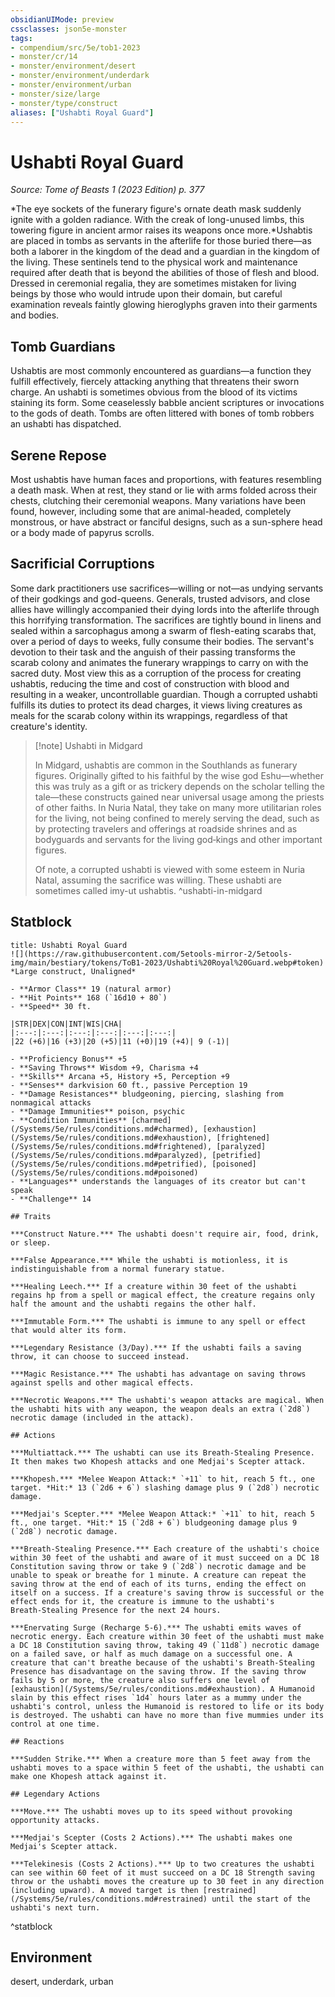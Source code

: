 ```yaml
---
obsidianUIMode: preview
cssclasses: json5e-monster
tags:
- compendium/src/5e/tob1-2023
- monster/cr/14
- monster/environment/desert
- monster/environment/underdark
- monster/environment/urban
- monster/size/large
- monster/type/construct
aliases: ["Ushabti Royal Guard"]
---
```

# Ushabti Royal Guard
*Source: Tome of Beasts 1 (2023 Edition) p. 377*  

*The eye sockets of the funerary figure's ornate death mask suddenly ignite with a golden radiance. With the creak of long-unused limbs, this towering figure in ancient armor raises its weapons once more.*Ushabtis are placed in tombs as servants in the afterlife for those buried there—as both a laborer in the kingdom of the dead and a guardian in the kingdom of the living. These sentinels tend to the physical work and maintenance required after death that is beyond the abilities of those of flesh and blood. Dressed in ceremonial regalia, they are sometimes mistaken for living beings by those who would intrude upon their domain, but careful examination reveals faintly glowing hieroglyphs graven into their garments and bodies.

## Tomb Guardians

Ushabtis are most commonly encountered as guardians—a function they fulfill effectively, fiercely attacking anything that threatens their sworn charge. An ushabti is sometimes obvious from the blood of its victims staining its form. Some ceaselessly babble ancient scriptures or invocations to the gods of death. Tombs are often littered with bones of tomb robbers an ushabti has dispatched.

## Serene Repose

Most ushabtis have human faces and proportions, with features resembling a death mask. When at rest, they stand or lie with arms folded across their chests, clutching their ceremonial weapons. Many variations have been found, however, including some that are animal-headed, completely monstrous, or have abstract or fanciful designs, such as a sun-sphere head or a body made of papyrus scrolls.

## Sacrificial Corruptions

Some dark practitioners use sacrifices—willing or not—as undying servants of their godkings and god-queens. Generals, trusted advisors, and close allies have willingly accompanied their dying lords into the afterlife through this horrifying transformation. The sacrifices are tightly bound in linens and sealed within a sarcophagus among a swarm of flesh-eating scarabs that, over a period of days to weeks, fully consume their bodies. The servant's devotion to their task and the anguish of their passing transforms the scarab colony and animates the funerary wrappings to carry on with the sacred duty. Most view this as a corruption of the process for creating ushabtis, reducing the time and cost of construction with blood and resulting in a weaker, uncontrollable guardian. Though a corrupted ushabti fulfills its duties to protect its dead charges, it views living creatures as meals for the scarab colony within its wrappings, regardless of that creature's identity.

> [!note] Ushabti in Midgard
> 
> In Midgard, ushabtis are common in the Southlands as funerary figures. Originally gifted to his faithful by the wise god Eshu—whether this was truly as a gift or as trickery depends on the scholar telling the tale—these constructs gained near universal usage among the priests of other faiths. In Nuria Natal, they take on many more utilitarian roles for the living, not being confined to merely serving the dead, such as by protecting travelers and offerings at roadside shrines and as bodyguards and servants for the living god‑kings and other important figures.
> 
> Of note, a corrupted ushabti is viewed with some esteem in Nuria Natal, assuming the sacrifice was willing. These ushabti are sometimes called imy-ut ushabtis.
^ushabti-in-midgard

## Statblock

```ad-statblock
title: Ushabti Royal Guard
![](https://raw.githubusercontent.com/5etools-mirror-2/5etools-img/main/bestiary/tokens/ToB1-2023/Ushabti%20Royal%20Guard.webp#token)
*Large construct, Unaligned*

- **Armor Class** 19 (natural armor)
- **Hit Points** 168 (`16d10 + 80`)
- **Speed** 30 ft.

|STR|DEX|CON|INT|WIS|CHA|
|:---:|:---:|:---:|:---:|:---:|:---:|
|22 (+6)|16 (+3)|20 (+5)|11 (+0)|19 (+4)| 9 (-1)|

- **Proficiency Bonus** +5
- **Saving Throws** Wisdom +9, Charisma +4
- **Skills** Arcana +5, History +5, Perception +9
- **Senses** darkvision 60 ft., passive Perception 19
- **Damage Resistances** bludgeoning, piercing, slashing from nonmagical attacks
- **Damage Immunities** poison, psychic
- **Condition Immunities** [charmed](/Systems/5e/rules/conditions.md#charmed), [exhaustion](/Systems/5e/rules/conditions.md#exhaustion), [frightened](/Systems/5e/rules/conditions.md#frightened), [paralyzed](/Systems/5e/rules/conditions.md#paralyzed), [petrified](/Systems/5e/rules/conditions.md#petrified), [poisoned](/Systems/5e/rules/conditions.md#poisoned)
- **Languages** understands the languages of its creator but can't speak
- **Challenge** 14

## Traits

***Construct Nature.*** The ushabti doesn't require air, food, drink, or sleep.

***False Appearance.*** While the ushabti is motionless, it is indistinguishable from a normal funerary statue.

***Healing Leech.*** If a creature within 30 feet of the ushabti regains hp from a spell or magical effect, the creature regains only half the amount and the ushabti regains the other half.

***Immutable Form.*** The ushabti is immune to any spell or effect that would alter its form.

***Legendary Resistance (3/Day).*** If the ushabti fails a saving throw, it can choose to succeed instead.

***Magic Resistance.*** The ushabti has advantage on saving throws against spells and other magical effects.

***Necrotic Weapons.*** The ushabti's weapon attacks are magical. When the ushabti hits with any weapon, the weapon deals an extra (`2d8`) necrotic damage (included in the attack).

## Actions

***Multiattack.*** The ushabti can use its Breath-Stealing Presence. It then makes two Khopesh attacks and one Medjai's Scepter attack.

***Khopesh.*** *Melee Weapon Attack:* `+11` to hit, reach 5 ft., one target. *Hit:* 13 (`2d6 + 6`) slashing damage plus 9 (`2d8`) necrotic damage.

***Medjai's Scepter.*** *Melee Weapon Attack:* `+11` to hit, reach 5 ft., one target. *Hit:* 15 (`2d8 + 6`) bludgeoning damage plus 9 (`2d8`) necrotic damage.

***Breath-Stealing Presence.*** Each creature of the ushabti's choice within 30 feet of the ushabti and aware of it must succeed on a DC 18 Constitution saving throw or take 9 (`2d8`) necrotic damage and be unable to speak or breathe for 1 minute. A creature can repeat the saving throw at the end of each of its turns, ending the effect on itself on a success. If a creature's saving throw is successful or the effect ends for it, the creature is immune to the ushabti's Breath‑Stealing Presence for the next 24 hours.

***Enervating Surge (Recharge 5-6).*** The ushabti emits waves of necrotic energy. Each creature within 30 feet of the ushabti must make a DC 18 Constitution saving throw, taking 49 (`11d8`) necrotic damage on a failed save, or half as much damage on a successful one. A creature that can't breathe because of the ushabti's Breath‑Stealing Presence has disadvantage on the saving throw. If the saving throw fails by 5 or more, the creature also suffers one level of [exhaustion](/Systems/5e/rules/conditions.md#exhaustion). A Humanoid slain by this effect rises `1d4` hours later as a mummy under the ushabti's control, unless the Humanoid is restored to life or its body is destroyed. The ushabti can have no more than five mummies under its control at one time.

## Reactions

***Sudden Strike.*** When a creature more than 5 feet away from the ushabti moves to a space within 5 feet of the ushabti, the ushabti can make one Khopesh attack against it.

## Legendary Actions

***Move.*** The ushabti moves up to its speed without provoking opportunity attacks.

***Medjai's Scepter (Costs 2 Actions).*** The ushabti makes one Medjai's Scepter attack.

***Telekinesis (Costs 2 Actions).*** Up to two creatures the ushabti can see within 60 feet of it must succeed on a DC 18 Strength saving throw or the ushabti moves the creature up to 30 feet in any direction (including upward). A moved target is then [restrained](/Systems/5e/rules/conditions.md#restrained) until the start of the ushabti's next turn.
```
^statblock

## Environment

desert, underdark, urban